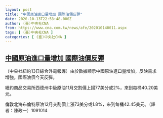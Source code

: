 ```yaml
---
layout: post
title: "中國原油進口量增加 國際油價反彈"
date: 2020-10-13T22:58:48.000Z
author: (臺)中央社CNA
from: https://www.cna.com.tw/news/afe/202010140011.aspx
tags: [ (臺)中央社CNA ]
categories: [ (臺)中央社CNA ]
---
```

<!--1602629928000-->
[中國原油進口量增加 國際油價反彈](https://www.cna.com.tw/news/afe/202010140011.aspx)
------

<div>
<div></div><div class="paragraph"><p>（中央社紐約13日綜合外電報導）由於數據顯示中國原油進口量增加，反映需求增強，國際油價今天反彈。</p><p>紐約商品交易所西德州中級原油11月交割價上揚77美分或2%，來到每桶40.20美元。</p><p>倫敦北海布倫特原油12月交割價上漲73美分或1.8%，來到每桶42.45美元。（譯者：陳政一）1091014</p></div>
</div>
